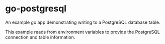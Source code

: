 # go-postgresql

An example go app demonstrating writing to a PostgreSQL database table.

This example reads from environment variables to provide the PostgreSQL connection and table information.